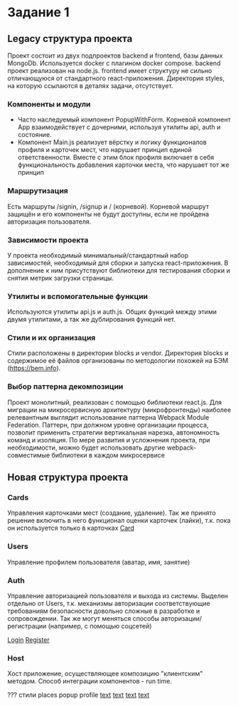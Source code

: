 # Задание 1

## Legacy cтруктура проекта
Проект состоит из двух подпроектов backend и frontend, базы данных MongoDb. Используется docker с плагином docker compose. backend проект реализован на node.js. frontend имеет структуру не сильно отличающуюся от стандартного react-приложения. Директория styles, на которую ссылаются в деталях задачи, отсутствует.

### Компоненты и модули
- Часто наследуемый компонент PopupWithForm. Корневой компонент App взаимодействует с дочерними, используя утилиты api, auth и состояние.
- Компонент Main.js реализует вёрстку и логику функционалов профиля и карточек мест, что нарушает принцип единой ответственности. Вместе с этим блок профиля включает в себя функциональность добавления карточки места, что нарушает тот же принцип 

### Маршрутизация
Есть маршруты /signin, /signup и / (корневой). Корневой маршрут защищён и его компоненты не будут доступны, если не пройдена авторизация пользователя.

### Зависимости проекта
У проекта необходимый минимальный/стандартный набор зависимостей, необходимый для сборки и запуска react-приложения. В дополнение к ним присутствуют библиотеки для тестирования сборки и снятия метрик загрузки страницы.

### Утилиты и вспомогательные функции
Используются утилиты api.js и auth.js. Общих функций между этими двумя утилитами, а так же дублирования функций нет.

### Стили и их организация
Стили расположены в директории blocks и vendor. Директория blocks и содержимое её файлов организованы по методологии похожей на БЭМ (https://bem.info).

### Выбор паттерна декомпозиции
Проект монолитный, реализован с помощью библиотеки react.js. Для миграции на микросервисную архитектуру (микрофронтенды) наиболее релевантным выглядит использование паттерна Webpack Module Federation. Паттерн, при должном уровне организации процесса, позволит применить стратегии вертикальная нарезка, автономность команд и изоляция. По мере развития и усложнения проекта, при необходимости, можно будет использовать другие webpack-совместимые библиотеки в каждом микросервисе




## Новая структура проекта


### Cards
Управления карточками мест (создание, удаление). Так же принято решение включить в него функционал оценки карточек (лайки), т.к. пока он используется только в карточках
[Card](/frontend/microfrontend/cards/src/components/Card.js)


### Users
Управление профилем пользователя (аватар, имя, занятие)


### Auth
Управление авторизацией пользователя и выхода из системы. Выделен отдельно от Users, т.к. механизмы авторизации соответствующие требованиям безопасности довольно сложные в разработке и сопровождении. Так же могут меняться способы авторизации/регистрации (например, с помощью соцсетей)

[Login](/frontend/microfrontend/auth/src/components/Login.js) [Register](/frontend/microfrontend/auth/src/components/Register.js)


### Host
Хост приложение, осуществляющее композицию "клиентским" методом. Способ интеграции компонентов - run time.

??? стили places popup profile
[text](frontend/src/components/InfoTooltip.js)
[text](frontend/src/components/ImagePopup.js)
[text](frontend/src/components/PopupWithForm.js)
[text](frontend/src/components/Main.js)